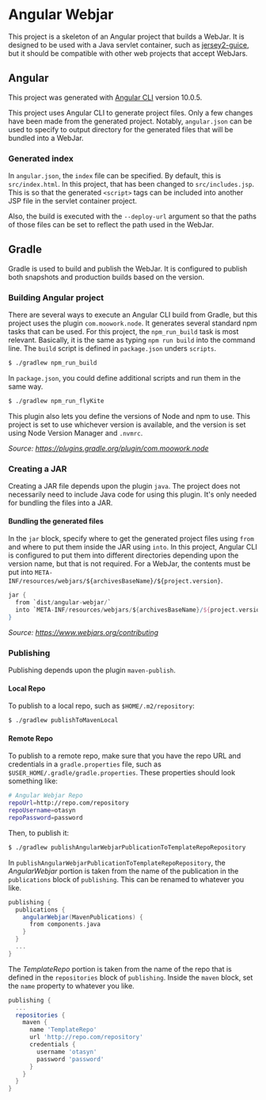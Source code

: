 Angular Webjar
==============

This project is a skeleton of an Angular project that builds a WebJar.
It is designed to be used with a Java servlet container, such as
[jersey2-guice](https://github.com/otasyn/jersey2-guice), but it should
be compatible with other web projects that accept WebJars.

Angular
-------

This project was generated with
[Angular CLI](https://github.com/angular/angular-cli) version 10.0.5.

This project uses Angular CLI to generate project files.  Only a few
changes have been made from the generated project.  Notably,
`angular.json` can be used to specify to output directory for the
generated files that will be bundled into a WebJar.

### Generated index

In `angular.json`, the `index` file can be specified.  By default,
this is `src/index.html`.  In this project, that has been changed
to `src/includes.jsp`.  This is so that the generated `<script>`
tags can be included into another JSP file in the servlet container
project.

Also, the build is executed with the `--deploy-url` argument so
that the paths of those files can be set to reflect the path
used in the WebJar.

Gradle
------

Gradle is used to build and publish the WebJar.  It is configured to
publish both snapshots and production builds based on the version.

### Building Angular project

There are several ways to execute an Angular CLI build from Gradle,
but this project uses the plugin `com.moowork.node`.  It generates
several standard npm tasks that can be used.  For this project,
the `npm_run_build` task is most relevant.  Basically, it is the
same as typing `npm run build` into the command line.  The `build`
script is defined in `package.json` unders `scripts`.

```bash
$ ./gradlew npm_run_build
```

In `package.json`, you could define additional scripts and run
them in the same way.

```bash
$ ./gradlew npm_run_flyKite
```

This plugin also lets you define the versions of Node and npm
to use.  This project is set to use whichever version is
available, and the version is set using Node Version Manager
and `.nvmrc`.

_Source: https://plugins.gradle.org/plugin/com.moowork.node_

### Creating a JAR

Creating a JAR file depends upon the plugin `java`.  The project
does not necessarily need to include Java code for using this
plugin.  It's only needed for bundling the files into a JAR.

#### Bundling the generated files

In the `jar` block, specify where to get the generated project files
using `from` and where to put them inside the JAR using `into`.  In
this project, Angular CLI is configured to put them into different
directories depending upon the version name, but that is not
required.  For a WebJar, the contents must be put into
`META-INF/resources/webjars/${archivesBaseName}/${project.version}`.

```groovy
jar {
  from `dist/angular-webjar/`
  into `META-INF/resources/webjars/${archivesBaseName}/${project.version}`
}
```

_Source: https://www.webjars.org/contributing_

### Publishing

Publishing depends upon the plugin `maven-publish`.

#### Local Repo

To publish to a local repo, such as `$HOME/.m2/repository`:

```bash
$ ./gradlew publishToMavenLocal
```

#### Remote Repo

To publish to a remote repo, make sure that you have the repo URL
and credentials in a `gradle.properties` file, such as
`$USER_HOME/.gradle/gradle.properties`.  These properties should
look something like:

```bash
# Angular Webjar Repo
repoUrl=http://repo.com/repository
repoUsername=otasyn
repoPassword=password
```

Then, to publish it:

```bash
$ ./gradlew publishAngularWebjarPublicationToTemplateRepoRepository
```

In `publishAngularWebjarPublicationToTemplateRepoRepository`, the
_AngularWebjar_ portion is taken from the name of the publication
in the `publications` block of `publishing`.  This can be renamed
to whatever you like.

```groovy
publishing {
  publications {
    angularWebjar(MavenPublications) {
      from components.java
    }
  }
  ...
}
```

The _TemplateRepo_ portion is taken from the name of the repo that
is defined in the `repositories` block of `publishing`.  Inside
the `maven` block, set the `name` property to whatever you like.

```groovy
publishing {
  ...
  repositories {
    maven {
      name 'TemplateRepo'
      url 'http://repo.com/repository'
      credentials {
        username 'otasyn'
        password 'password'
      }
    }
  }
}
```
